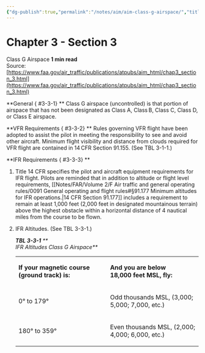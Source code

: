 ```yaml
---
{"dg-publish":true,"permalink":"/notes/aim/aim-class-g-airspace/","title":"Class G Airspace"}
---
```



# Chapter 3 - Section 3
Class G Airspace
**1 min read**  
Source: [https://www.faa.gov/air_traffic/publications/atpubs/aim_html/chap3_section_3.html](https://www.faa.gov/air_traffic/publications/atpubs/aim_html/chap3_section_3.html)

<div>

**General
{ #3-3-1}
** Class G airspace (uncontrolled) is that portion of airspace that has not been designated as Class A, Class B, Class C, Class D, or Class E airspace.

**VFR Requirements
{ #3-3-2}
** Rules governing VFR flight have been adopted to assist the pilot in meeting the responsibility to see and avoid other aircraft. Minimum flight visibility and distance from clouds required for VFR flight are contained in 14 CFR Section 91.155. (See TBL 3-1-1.)

**IFR Requirements
{ #3-3-3}
**

1.  Title 14 CFR specifies the pilot and aircraft equipment requirements for IFR flight. Pilots are reminded that in addition to altitude or flight level requirements, [[Notes/FAR/Volume 2/F Air traffic and general operating rules/0091 General operating and flight rules#§91.177   Minimum altitudes for IFR operations.\|14 CFR Section 91.177]] includes a requirement to remain at least 1,000 feet (2,000 feet in designated mountainous terrain) above the highest obstacle within a horizontal distance of 4 nautical miles from the course to be flown.
2.  IFR Altitudes. (See TBL 3-3-1.) <em>
    <div>

    ***TBL 3-3-1*** **  
    IFR Altitudes Class G Airspace**

    </div>

    </em>
    <table><colgroup><col style="width: 50%" /><col style="width: 50%" /></colgroup><tbody><tr class="odd"><td><p><strong>If your magnetic course<br />
    (ground track) is:</strong></p></td><td><p><strong>And you are below<br />
    18,000 feet MSL, fly:</strong></p></td></tr><tr class="even"><td><p>0° to 179°</p></td><td><p>Odd thousands MSL, (3,000; 5,000; 7,000, etc.)</p></td></tr><tr class="odd"><td><p>180° to 359°</p></td><td><p>Even thousands MSL, (2,000; 4,000; 6,000, etc.)</p></td></tr></tbody></table>

</div>